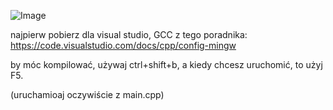 ![Image](https://github.com/user-attachments/assets/01b23a91-dbc8-481e-9b92-de2e1ce310d5)

najpierw pobierz dla visual studio, GCC z tego poradnika:
https://code.visualstudio.com/docs/cpp/config-mingw

by móc kompilować, używaj ctrl+shift+b, a kiedy chcesz uruchomić, to użyj F5.

(uruchamioaj oczywiście z main.cpp)